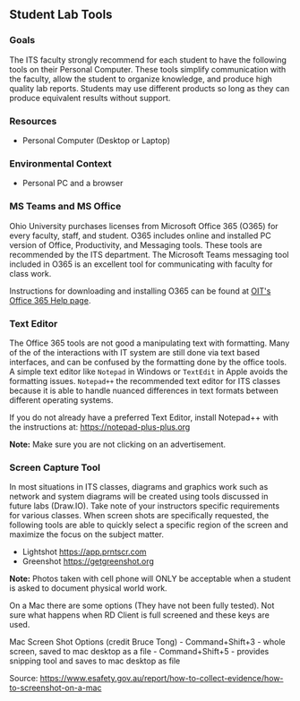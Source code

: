 ## Student Lab Tools

### Goals

The ITS faculty strongly recommend for each student to have the following tools on their Personal Computer. These tools simplify communication with the faculty, allow the student to organize knowledge, and produce high quality lab reports. Students may use different products so long as they can produce equivalent results without support.

### Resources

- Personal Computer (Desktop or Laptop)

### Environmental Context

- Personal PC and a browser

### MS Teams and MS Office

Ohio University purchases licenses from Microsoft Office 365 (O365) for every faculty, staff, and student. O365 includes online and installed PC version of Office, Productivity, and Messaging tools. These tools are recommended by the ITS department. The Microsoft Teams messaging tool included in O365 is an excellent tool for communicating with faculty for class work.

Instructions for downloading and installing O365 can be found at [OIT's Office 365 Help page](https://help.ohio.edu/TDClient/30/Portal/KB/ArticleDet?ID=116).

### Text Editor

The Office 365 tools are not good a manipulating text with formatting. Many of the of the interactions with IT system are still done via text based interfaces, and can be confused by the formatting done by the office tools. A simple text editor like ``Notepad`` in Windows or ``TextEdit`` in Apple avoids the formatting issues. ``Notepad++`` the recommended text editor for ITS classes because it is able to handle nuanced differences in text formats between different operating systems.

If you do not already have a preferred Text Editor, install Notepad++ with the instructions at: <https://notepad-plus-plus.org> 

**Note:** Make sure you are not clicking on an advertisement.

### Screen Capture Tool 

In most situations in ITS classes, diagrams and graphics work such as network and system diagrams will be created using tools discussed in future labs (Draw.IO). Take note of your instructors specific requirements for various classes. When screen shots are specifically requested, the following tools are able to quickly select a specific region of the screen and maximize the focus on the subject matter.
- Lightshot <https://app.prntscr.com>
- Greenshot <https://getgreenshot.org>

**Note:** Photos taken with cell phone will ONLY be acceptable when a student is asked to document physical world work. 

On a Mac there are some options (They have not been fully tested). Not sure what happens when RD Client is full screened and these keys are used.

Mac Screen Shot Options (credit Bruce Tong)
    - Command+Shift+3 - whole screen, saved to mac desktop as a file
    - Command+Shift+5 - provides snipping tool and saves to mac desktop as file

Source: <https://www.esafety.gov.au/report/how-to-collect-evidence/how-to-screenshot-on-a-mac>
